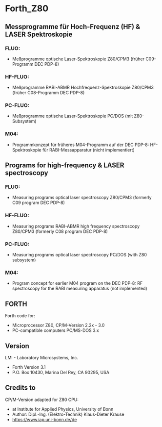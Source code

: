 # Forth_Z80

## Messprogramme für Hoch-Frequenz (HF) & LASER Spektroskopie
### FLUO:
-  Meßprogramme optische Laser-Spektroskopie Z80/CPM3 (früher C09-Programm DEC PDP-8)
### HF-FLUO:
-  Meßprogramme RABI-ABMR Hochfrequenz-Spektroskopie Z80/CPM3 (früher C08-Programm DEC PDP-8)
### PC-FLUO: 
- Meßprogramme optische Laser-Spektroskopie PC/DOS (mit Z80-Subsystem)
### M04:
- Programmkonzept für früheres M04-Programm auf der DEC PDP-8: HF-Spektroskopie für RABI-Messapparatur (nicht implementiert)
  
## Programs for high-frequency & LASER spectroscopy
### FLUO:
- Measuring programs optical laser spectroscopy Z80/CPM3 (formerly C09 program DEC PDP-8)
### HF-FLUO:
- Measuring programs RABI-ABMR high frequency spectroscopy Z80/CPM3 (formerly C08 program DEC PDP-8)
### PC-FLUO:
- Measuring programs optical laser spectroscopy PC/DOS (with Z80 subsystem)
### M04:
- Program concept for earlier M04 program on the DEC PDP-8: RF spectroscopy for the RABI measuring apparatus (not implemented) 
                  
## FORTH
Forth code for: 
- Microprocessor Z80, CP/M-Version 2.2x - 3.0
- PC-compatible computers PC/MS-DOS 3.x

## Version 
LMI - Laboratory Microsystems, Inc. 
- Forth Version 3.1  
- P.O. Box 10430, Marina Del Rey, CA 90295, USA

## Credits to
CP/M-Version adapted for Z80 CPU:  
- at Institute for Applied Physics, University of Bonn 
- Author: Dipl.-Ing. (Elektro-Technik) Klaus-Dieter Krause
- https://www.iap.uni-bonn.de/de
